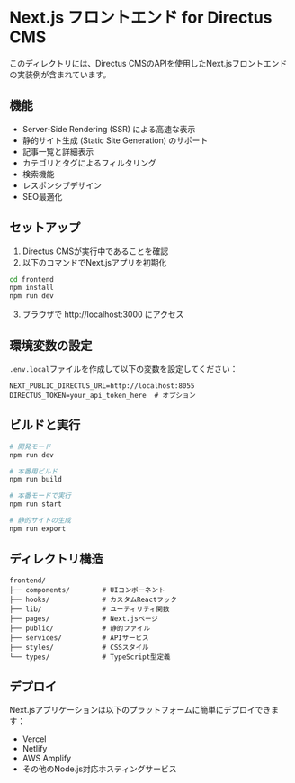 # Next.js フロントエンド for Directus CMS

このディレクトリには、Directus CMSのAPIを使用したNext.jsフロントエンドの実装例が含まれています。

## 機能

- Server-Side Rendering (SSR) による高速な表示
- 静的サイト生成 (Static Site Generation) のサポート
- 記事一覧と詳細表示
- カテゴリとタグによるフィルタリング
- 検索機能
- レスポンシブデザイン
- SEO最適化

## セットアップ

1. Directus CMSが実行中であることを確認
2. 以下のコマンドでNext.jsアプリを初期化

```bash
cd frontend
npm install
npm run dev
```

3. ブラウザで http://localhost:3000 にアクセス

## 環境変数の設定

`.env.local`ファイルを作成して以下の変数を設定してください：

```
NEXT_PUBLIC_DIRECTUS_URL=http://localhost:8055
DIRECTUS_TOKEN=your_api_token_here  # オプション
```

## ビルドと実行

```bash
# 開発モード
npm run dev

# 本番用ビルド
npm run build

# 本番モードで実行
npm run start

# 静的サイトの生成
npm run export
```

## ディレクトリ構造

```
frontend/
├── components/        # UIコンポーネント
├── hooks/             # カスタムReactフック
├── lib/               # ユーティリティ関数
├── pages/             # Next.jsページ
├── public/            # 静的ファイル
├── services/          # APIサービス
├── styles/            # CSSスタイル
└── types/             # TypeScript型定義
```

## デプロイ

Next.jsアプリケーションは以下のプラットフォームに簡単にデプロイできます：

- Vercel
- Netlify
- AWS Amplify
- その他のNode.js対応ホスティングサービス